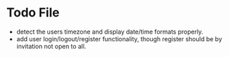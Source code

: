 # Todo File

* detect the users timezone and display date/time formats properly.
* add user login/logout/register functionality, though register should be by
  invitation not open to all.
